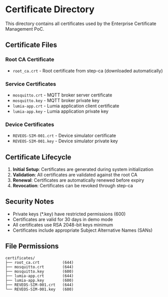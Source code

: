 # Certificate Directory

This directory contains all certificates used by the Enterprise Certificate Management PoC.

## Certificate Files

### Root CA Certificate
- `root_ca.crt` - Root certificate from step-ca (downloaded automatically)

### Service Certificates
- `mosquitto.crt` - MQTT broker server certificate
- `mosquitto.key` - MQTT broker private key
- `lumia-app.crt` - Lumia application client certificate
- `lumia-app.key` - Lumia application private key

### Device Certificates
- `REVEOS-SIM-001.crt` - Device simulator certificate
- `REVEOS-SIM-001.key` - Device simulator private key

## Certificate Lifecycle

1. **Initial Setup**: Certificates are generated during system initialization
2. **Validation**: All certificates are validated against the root CA
3. **Renewal**: Certificates are automatically renewed before expiry
4. **Revocation**: Certificates can be revoked through step-ca

## Security Notes

- Private keys (*.key) have restricted permissions (600)
- Certificates are valid for 30 days in demo mode
- All certificates use RSA 2048-bit keys minimum
- Certificates include appropriate Subject Alternative Names (SANs)

## File Permissions

```
certificates/
├── root_ca.crt          (644)
├── mosquitto.crt        (644)
├── mosquitto.key        (600)
├── lumia-app.crt        (644)
├── lumia-app.key        (600)
├── REVEOS-SIM-001.crt   (644)
└── REVEOS-SIM-001.key   (600)
```